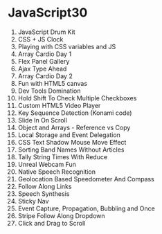 # JavaScript30
1. JavaScript Drum Kit
2. CSS + JS Clock
3. Playing with CSS variables and JS
4. Array Cardio Day 1
5. Flex Panel Gallery
6. Ajax Type Ahead
7. Array Cardio Day 2
8. Fun with HTML5 canvas
9. Dev Tools Domination
10. Hold Shift To Check Multiple Checkboxes
11. Custom HTML5 Video Player
12. Key Sequence Detection (Konami code)
13. Slide In On Scroll
14. Object and Arrays - Reference vs Copy
15. Local Storage and Event Delegation
16. CSS Text Shadow Mouse Move Effect
17. Sorting Band Names Without Articles
18. Tally String Times With Reduce
19. Unreal Webcam Fun
20. Native Speech Recognition
21. Geolocation Based Speedometer And Compass
22. Follow Along Links
23. Speech Synthesis
24. Sticky Nav
25. Event Capture, Propagation, Bubbling and Once
26. Stripe Follow Along Dropdown
27. Click and Drag to Scroll